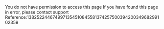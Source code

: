 You do not have permission to access this page If you have found this page in error, please contact support Reference:138252244674997135451084558137425750039420034968299102359
